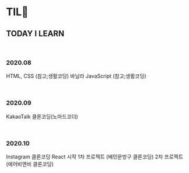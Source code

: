 <h1> TIL💙 </h1> 	
<h2> TODAY I LEARN </h2>

<br>

### 2020.08

HTML, CSS (참고;생활코딩)
바닐라 JavaScript (참고;생활코딩)

<br>

### 2020.09

KakaoTalk 클론코딩(노마드코더)

<br>


### 2020.10

Instagram 클론코딩 
React 시작
1차 프로젝트 (배민문방구 클론코딩)
2차 프로젝트 (에어비엔비 클론코딩)

<br>
